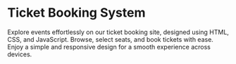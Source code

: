 # Ticket Booking System
Explore events effortlessly on our ticket booking site, designed using HTML, CSS, and JavaScript. Browse, select seats, and book tickets with ease. Enjoy a simple and responsive design for a smooth experience across devices.
